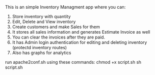This is an simple Inventory Managment app where you can:
1. Store inventory with quantity
2. Edit, Delete and View inventory
3. Create customers and make Sales for them
4. It stores all sales information and generates Estimate Invoice as well
5. You can clear the invoices after they are paid.
6. It has Admin login authentication for editing and deleting inventory (protectd inventory routes)
7. Also has graphs for analytics

run apache2conf.sh using these commands:
chmod +x script.sh
sh script.sh
